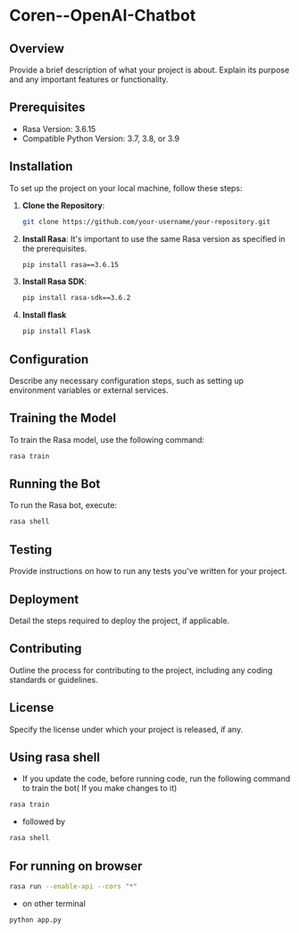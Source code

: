 # Coren--OpenAI-Chatbot

## Overview
Provide a brief description of what your project is about. Explain its purpose and any important features or functionality.

## Prerequisites
- Rasa Version: 3.6.15
- Compatible Python Version: 3.7, 3.8, or 3.9

## Installation
To set up the project on your local machine, follow these steps:

1. **Clone the Repository**:
   ```bash
   git clone https://github.com/your-username/your-repository.git
   ```

2. **Install Rasa**:
   It's important to use the same Rasa version as specified in the prerequisites.
   ```bash
   pip install rasa==3.6.15
   ```

3. **Install Rasa SDK**:
   ```bash
   pip install rasa-sdk==3.6.2
   ```
4. **Install flask**
   ```bash
   pip install Flask
   ```
## Configuration
Describe any necessary configuration steps, such as setting up environment variables or external services.

## Training the Model
To train the Rasa model, use the following command:
```bash
rasa train
```

## Running the Bot
To run the Rasa bot, execute:
```bash
rasa shell
```

## Testing
Provide instructions on how to run any tests you've written for your project.

## Deployment
Detail the steps required to deploy the project, if applicable.

## Contributing
Outline the process for contributing to the project, including any coding standards or guidelines.

## License
Specify the license under which your project is released, if any.

## Using rasa shell
- If you update the code, before running code, run the following command to train the bot( If you make changes to it)
```bash
rasa train
```
- followed by
```bash
rasa shell
```

## For running on browser

```bash
rasa run --enable-api --cors "*"
```
- on other terminal
```bash
python app.py
```